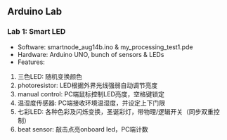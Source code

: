 ## Arduino Lab

### Lab 1: Smart LED  
* Software: smartnode_aug14b.ino  & my_processing_test1.pde
* Hardware: Arduino UNO, bunch of sensors & LEDs
* Features:
1. 三色LED: 随机变换颜色
2. photoresistor: LED根据外界光线强弱自动调节亮度
3. manual control: PC端鼠标控制LED亮度，空格键锁定
4. 温湿度传感器: PC端接收环境温湿度，并设定上下门限
5. 七彩LED: 各种色彩及闪烁变换，圣诞彩灯，带物理/逻辑开关（同步双重控制）
6. beat sensor: 敲击点亮onboard led，PC端计数

